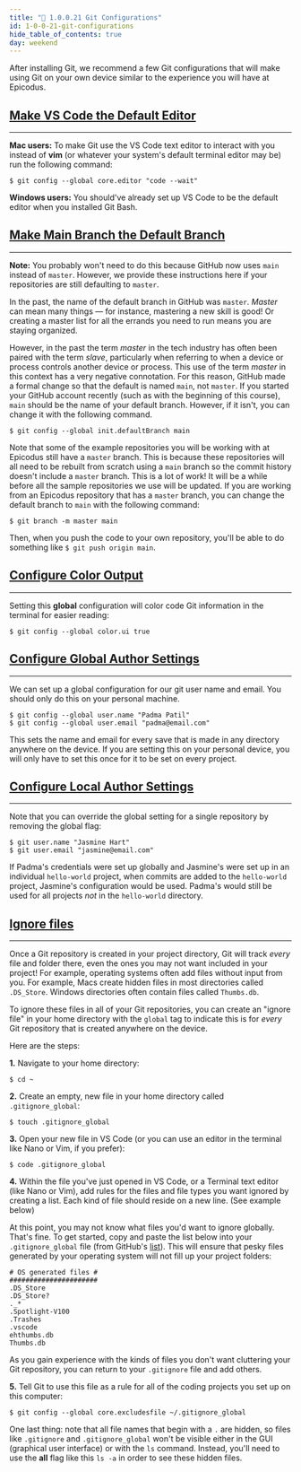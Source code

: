```yaml
---
title: "📓 1.0.0.21 Git Configurations"
id: 1-0-0-21-git-configurations
hide_table_of_contents: true
day: weekend
---
```


After installing Git, we recommend a few Git configurations that will make using Git on your own device similar to the experience you will have at Epicodus.

## [Make VS Code the Default Editor](#make-vs-code-the-default-editor)

---

**Mac users:** To make Git use the VS Code text editor to interact with you instead of **vim** (or whatever your system's default terminal editor may be) run the following command:

```
$ git config --global core.editor "code --wait"
```

**Windows users:** You should've already set up VS Code to be the default editor when you installed Git Bash.

## [Make Main Branch the Default Branch](#make-main-branch-the-default-branch)

---

**Note:** You probably won't need to do this because GitHub now uses `main` instead of `master`. However, we provide these instructions here if your repositories are still defaulting to `master`.

In the past, the name of the default branch in GitHub was `master`.  _Master_ can mean many things — for instance, mastering a new skill is good! Or creating a master list for all the errands you need to run means you are staying organized.

However, in the past the term _master_ in the tech industry has often been paired with the term _slave_, particularly when referring to when a device or process controls another device or process. This use of the term _master_ in this context has a very negative connotation. For this reason, GitHub made a formal change so that the default is named `main`, not `master`. If you started your GitHub account recently (such as with the beginning of this course), `main` should be the name of your default branch. However, if it isn't, you can change it with the following command.

```
$ git config --global init.defaultBranch main
```

Note that some of the example repositories you will be working with at Epicodus still have a `master` branch. This is because these repositories will all need to be rebuilt from scratch using a `main` branch so the commit history doesn't include a `master` branch. This is a lot of work! It will be a while before all the sample repositories we use will be updated. If you are working from an Epicodus repository that has a `master` branch, you can change the default branch to `main` with the following command:

```
$ git branch -m master main
```

Then, when you push the code to your own repository, you'll be able to do something like `$ git push origin main`.

## [Configure Color Output](#configure-color-output)

---

Setting this **global** configuration will color code Git information in the terminal for easier reading:

```shell
$ git config --global color.ui true
```

## [Configure Global Author Settings](#configure-global-author-settings)

---

We can set up a global configuration for our git user name and email. You should only do this on your personal machine.

```shell
$ git config --global user.name "Padma Patil"
$ git config --global user.email "padma@email.com"
```

This sets the name and email for every save that is made in any directory anywhere on the device. If you are setting this on your personal device, you will only have to set this once for it to be set on every project.

## [Configure Local Author Settings](#configure-local-author-settings)

---

Note that you can override the global setting for a single repository by removing the global flag:

```shell
$ git user.name "Jasmine Hart"
$ git user.email "jasmine@email.com"
```

If Padma's credentials were set up globally and Jasmine's were set up in an individual `hello-world` project, when commits are added to the `hello-world` project, Jasmine's configuration would be used. Padma's would still be used for all projects _not_ in the `hello-world` directory.

## [Ignore files](#ignore-files)

---

Once a Git repository is created in your project directory, Git will track _every_ file and folder there, even the ones you may not want included in your project! For example, operating systems often add files without input from you.  For example, Macs create hidden files in most directories called `.DS_Store`. Windows directories often contain files called `Thumbs.db`.

To ignore these files in all of your Git repositories, you can create an "ignore file" in your home directory with the `global` tag to indicate this is for _every_ Git repository that is created anywhere on the device.  

Here are the steps:

**1.**  Navigate to your home directory:

```shell
$ cd ~
```

**2.**  Create an empty, new file in your home directory called `.gitignore_global`:

```shell
$ touch .gitignore_global
```

**3.**  Open your new file in VS Code (or you can use an editor in the terminal like Nano or Vim, if you prefer):

```shell
$ code .gitignore_global
```

**4.**  Within the file you've just opened in VS Code, or a Terminal text editor (like Nano or Vim), add rules for the files and file types you want ignored by creating a list. Each kind of file should reside on a new line. (See example below)

At this point, you may not know what files you'd want to ignore globally. That's fine.  To get started, copy and paste the list below into your `.gitignore_global` file (from GitHub's [list](https://gist.github.com/octocat/9257657)). This will ensure that pesky files generated by your operating system will not fill up your project folders:

```shell
# OS generated files #
######################
.DS_Store
.DS_Store?
._*
.Spotlight-V100
.Trashes
.vscode
ehthumbs.db
Thumbs.db
```

As you gain experience with the kinds of files you don't want cluttering your Git repository, you can return to your `.gitignore` file and add others.

**5.**  Tell Git to use this file as a rule for all of the coding projects you set up on this computer:

```shell
$ git config --global core.excludesfile ~/.gitignore_global
```

One last thing: note that all file names that begin with a `.` are hidden, so files like `.gitignore` and `.gitignore_global` won't be visible either in the GUI (graphical user interface) or with the `ls` command. Instead, you'll need to use the **all** flag like this `ls -a` in order to see these hidden files.
